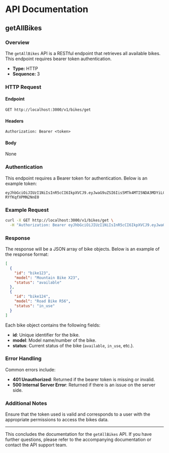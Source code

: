 # API Documentation

## getAllBikes

### Overview
The `getAllBikes` API is a RESTful endpoint that retrieves all available bikes. This endpoint requires bearer token authentication.

- **Type:** HTTP
- **Sequence:** 3

### HTTP Request

#### Endpoint
```
GET http://localhost:3000/v1/bikes/get
```

#### Headers
```
Authorization: Bearer <token>
```

#### Body
None

### Authentication
This endpoint requires a Bearer token for authentication. Below is an example token:

```
eyJhbGciOiJIUzI1NiIsInR5cCI6IkpXVCJ9.eyJwaG9uZSI6Iis5MTk4MTI5NDA3MDYiLCJ1aWQiOiJhZnJ3dXZkXzFqIn0.se2WRRJhST9uvOyhTwunvJiiMYD-RYfKqfXPMN2NnE0
```

### Example Request
```bash
curl -X GET http://localhost:3000/v1/bikes/get \
  -H "Authorization: Bearer eyJhbGciOiJIUzI1NiIsInR5cCI6IkpXVCJ9.eyJwaG9uZSI6Iis5MTk4MTI5NDA3MDYiLCJ1aWQiOiJhZnJ3dXZkXzFqIn0.se2WRRJhST9uvOyhTwunvJiiMYD-RYfKqfXPMN2NnE0"
```

### Response
The response will be a JSON array of bike objects. Below is an example of the response format:

```json
[
  {
    "id": "bike123",
    "model": "Mountain Bike X23",
    "status": "available"
  },
  {
    "id": "bike124",
    "model": "Road Bike R56",
    "status": "in_use"
  }
]
```

Each bike object contains the following fields:
- **id**: Unique identifier for the bike.
- **model**: Model name/number of the bike.
- **status**: Current status of the bike (`available`, `in_use`, etc.).

### Error Handling
Common errors include:

- **401 Unauthorized**: Returned if the bearer token is missing or invalid.
- **500 Internal Server Error**: Returned if there is an issue on the server side.

### Additional Notes
Ensure that the token used is valid and corresponds to a user with the appropriate permissions to access the bikes data.

---

This concludes the documentation for the `getAllBikes` API. If you have further questions, please refer to the accompanying documentation or contact the API support team.